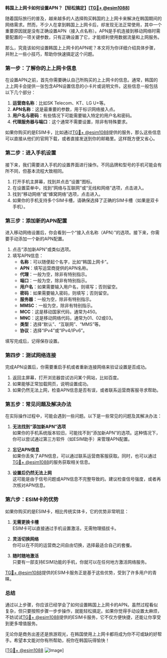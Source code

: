 **韩国上上网卡如何设置APN？【轻松搞定】[[TG💪+ @esim1088](https://t.me/s/esim1088)]**

随着国际旅行的普及，越来越多的人选择购买韩国的上上网卡来解决在韩国期间的网络需求。然而，不少人在拿到韩国上上网卡后，却发现无法正常使用，其中一个重要原因就是没有正确设置APN（接入点名称）。APN是手机连接到移动网络时需要配置的一项关键参数，只有正确设置了它，才能顺利使用数据流量和上网服务。

那么，究竟该如何设置韩国上上网卡的APN呢？本文将为你详细介绍具体步骤，并附上一些小技巧，帮助你快速搞定这个问题。

### **第一步：了解你的上上网卡信息**
在设置APN之前，首先你需要确认自己所购买的上上网卡的信息。通常，韩国的上上网卡会提供一张包含APN设置信息的小卡片或说明文件。这些信息一般包括以下几个部分：

1. **运营商名称**：比如SK Telecom、KT、LG U+等。
2. **APN名称**：这是最重要的参数，用于标识网络接入点。
3. **用户名与密码**：有些情况下可能需要输入特定的用户名和密码。
4. **代理服务器与端口**：这个通常不需要设置，除非有特殊要求。

如果你购买的是ESIM卡，比如通过[TG💪+ @esim1088](https://t.me/s/esim1088)提供的服务，那么这些信息可以直接从他们的官网下载，或者直接发送到你的邮箱里。这样既方便又省心。

### **第二步：进入手机设置**
接下来，我们需要进入手机的设置界面进行操作。不同品牌和型号的手机可能会有所不同，但基本流程大致相同。

1. 打开手机主屏幕，找到并点击“设置”图标。
2. 在设置菜单中，找到“网络与互联网”或“无线和网络”选项，点击进入。
3. 找到“移动网络”或“蜂窝网络”选项，点击进入。
4. 如果你的手机支持多个SIM卡槽，请确保选择了正确的SIM卡槽（如果是双卡手机）。

### **第三步：添加新的APN配置**
进入移动网络设置后，你会看到一个“接入点名称（APN）”的选项。接下来，你需要手动添加一个新的APN配置。

1. 点击“添加新APN”或类似选项。
2. 填写APN信息：
   - **名称**：可以随便起个名字，比如“韩国上网卡”。
   - **APN**：填写运营商提供的APN名称。
   - **代理**：一般为空，除非有特别指示。
   - **端口**：一般为空，除非有特别指示。
   - **用户名**：如果需要输入用户名，则填写；否则留空。
   - **密码**：如果需要输入密码，则填写；否则留空。
   - **服务器**：一般为空，除非有特别指示。
   - **MMSC**：一般为空，除非有特别指示。
   - **MCC**：这是移动国家代码，通常为450。
   - **MNC**：这是移动网络代码，通常为01、02或03。
   - **类型**：选择“默认”、“互联网”、“MMS”等。
   - **协议**：选择“IPv4”或“IPv4/IPv6”。

填写完成后，记得保存设置。

### **第四步：测试网络连接**
完成APN设置后，你需要重启手机或者重新连接网络来验证设置是否成功。

1. 返回主屏幕，打开浏览器尝试访问某个网站，比如百度。
2. 如果能够正常加载网页，说明设置成功。
3. 如果仍然无法上网，检查APN信息是否有误，或者联系运营商客服寻求帮助。

### **第五步：常见问题及解决办法**
在实际操作过程中，可能会遇到一些问题。以下是一些常见的问题及其解决办法：

1. **无法找到“添加新APN”选项**  
   如果你的手机系统版本较旧，可能找不到“添加新APN”的选项。这种情况下，你可以尝试通过第三方软件（如ESIM助手）来管理APN配置。

2. **忘记APN信息**  
   如果你丢失了APN信息，可以通过联系运营商客服获取。同时，也可以通过[TG💪+ @esim1088](https://t.me/s/esim1088)的服务获取相关信息。

3. **设置后仍然无法上网**  
   这可能是由于信号问题或APN信息不完整导致的。建议检查信号强度，或者再次核对APN信息。

### **第六步：ESIM卡的优势**
如果你购买的是ESIM卡，相比传统实体卡，它的优势非常明显：

1. **无需更换卡槽**  
   ESIM卡可以直接通过手机设置激活，无需物理插拔卡。
   
2. **灵活切换网络**  
   你可以在不同的运营商之间自由切换，选择最适合自己的套餐。

3. **随时随地激活**  
   只要有一部支持ESIM功能的手机，你就可以在任何地方激活网络服务。

[TG💪+ @esim1088](https://t.me/s/esim1088)提供的ESIM卡服务正是基于这些优势，受到了许多用户的青睐。

### **总结**
通过以上步骤，你应该已经学会了如何设置韩国上上网卡的APN。虽然过程看似复杂，但只要按照步骤一步步操作，就能轻松搞定。如果你觉得手动设置太麻烦，不妨试试[TG💪+ @esim1088](https://t.me/s/esim1088)提供的ESIM卡服务，它不仅方便快捷，还能让你享受到更多增值服务。

无论你是商务出差还是旅游观光，在韩国使用上上网卡都将成为你不可或缺的好帮手。希望本文能对你有所帮助，祝你在韩国玩得愉快！

[[TG💪+ @esim1088](https://t.me/s/esim1088) ![Image](https://i.postimg.cc/4NQfJmqS/Snipaste-2025-05-13-00-14-12.png)]